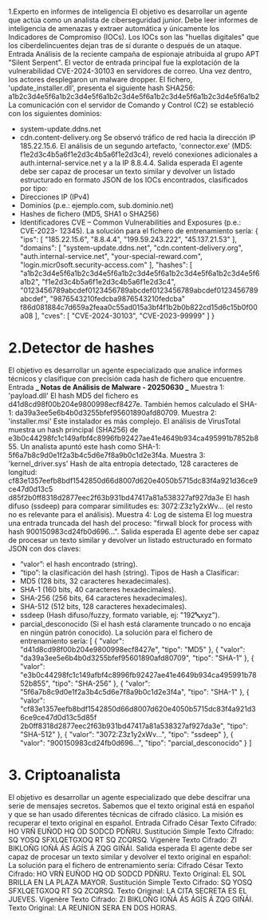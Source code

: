 1.Experto en informes de inteligencia
El objetivo es desarrollar un agente que actúa como un analista de ciberseguridad junior.
Debe leer informes de inteligencia de amenazas y extraer automática y únicamente los
Indicadores de Compromiso (IOCs). Los IOCs son las "huellas digitales" que los
ciberdelincuentes dejan tras de sí durante o después de un ataque.
Entrada
Análisis de la reciente campaña de espionaje atribuida al grupo APT "Silent Serpent". El
vector de entrada principal fue la explotación de la vulnerabilidad CVE-2024-30103 en
servidores de correo.
Una vez dentro, los actores desplegaron un malware dropper. El fichero,
'update_installer.dll', presenta el siguiente hash SHA256:
a1b2c3d4e5f6a1b2c3d4e5f6a1b2c3d4e5f6a1b2c3d4e5f6a1b2c3d4e5f6a1b2
La comunicación con el servidor de Comando y Control (C2) se estableció con los
siguientes dominios:

- system-update.ddns.net
- cdn.content-delivery.org
  Se observó tráfico de red hacia la dirección IP 185.22.15.6. El análisis de un segundo
  artefacto, 'connector.exe' (MD5: f1e2d3c4b5a6f1e2d3c4b5a6f1e2d3c4), reveló conexiones
  adicionales a auth.internal-service.net y a la IP 8.8.4.4.
  Salida esperada
  El agente debe ser capaz de procesar un texto similar y devolver un listado estructurado en
  formato JSON de los IOCs encontrados, clasificados por tipo:
- Direcciones IP (IPv4)
- Dominios (p.e.: ejemplo.com, sub.dominio.net)
- Hashes de fichero (MD5, SHA1 o SHA256)
- Identificadores CVE – Common Vulnerabilities and Exposures (p.e.: CVE-2023-
  12345).
  La solución para el fichero de entrenamiento sería:
  {
  "ips": [
  "185.22.15.6",
  "8.8.4.4",
  "199.59.243.222",
  "45.137.21.53"
  ],
  "domains": [
  "system-update.ddns.net",
  "cdn.content-delivery.org",
  "auth.internal-service.net",
  "your-special-reward.com",
  "login.micr0soft.security-access.com"
  ],
  "hashes": [
  "a1b2c3d4e5f6a1b2c3d4e5f6a1b2c3d4e5f6a1b2c3d4e5f6a1b2c3d4e5f6a1b2",
  "f1e2d3c4b5a6f1e2d3c4b5a6f1e2d3c4",
  "0123456789abcdef0123456789abcdef0123456789abcdef0123456789abcdef",
  "9876543210fedcba9876543210fedcba"
  f86d081884c7d659a2feaa0c55ad015a3bf4f1b2b0b822cd15d6c15b0f00a08
  ],
  "cves": [
  "CVE-2024-30103",
  "CVE-2023-99999"
  ]
  }

# 2.Detector de hashes

El objetivo es desarrollar un agente especializado que analice informes técnicos y
clasifique con precisión cada hash de fichero que encuentre.
Entrada
**_ Notas de Análisis de Malware - 20250630 _**
Muestra 1: 'payload.dll'
El hash MD5 del fichero es d41d8cd98f00b204e9800998ecf8427e.
También hemos calculado el SHA-1: da39a3ee5e6b4b0d3255bfef95601890afd80709.
Muestra 2: 'installer.msi'
Este instalador es más complejo. El análisis de VirusTotal muestra un hash principal (SHA256) de e3b0c44298fc1c149afbf4c8996fb92427ae41e4649b934ca495991b7852b855.
Un analista apuntó este hash como SHA-1:
5f6a7b8c9d0e1f2a3b4c5d6e7f8a9b0c1d2e3f4a.
Muestra 3: 'kernel_driver.sys'
Hash de alta entropía detectado, 128 caracteres de longitud:
cf83e1357eefb8bdf1542850d66d8007d620e4050b5715dc83f4a921d36ce9ce47d0d13c5
d85f2b0ff8318d2877eec2f63b931bd47417a81a538327af927da3e
El hash difuso (ssdeep) para comparar similitudes es: 3072:Z3z1y2xWv... (el resto no es
relevante para el análisis).
Muestra 4: Log de sistema
El log muestra una entrada truncada del hash del proceso: "firwall block for process with
hash 900150983cd24fb0d696...".
Salida esperada
El agente debe ser capaz de procesar un texto similar y devolver un listado estructurado en
formato JSON con dos claves:

- “valor”: el hash encontrado (string).
- “tipo”: la clasificación del hash (string).
  Tipos de Hash a Clasificar:
- MD5 (128 bits, 32 caracteres hexadecimales).
- SHA-1 (160 bits, 40 caracteres hexadecimales).
- SHA-256 (256 bits, 64 caracteres hexadecimales).
- SHA-512 (512 bits, 128 caracteres hexadecimales).
- ssdeep (Hash difuso/fuzzy, formato variable, ej: "192:abc:xyz").
- parcial_desconocido (Si el hash está claramente truncado o no encaja en ningún
  patrón conocido).
  La solución para el fichero de entrenamiento sería:
  [
  {
  "valor": "d41d8cd98f00b204e9800998ecf8427e",
  "tipo": "MD5"
  },
  {
  "valor": "da39a3ee5e6b4b0d3255bfef95601890afd80709",
  "tipo": "SHA-1"
  },
  {
  "valor":
  "e3b0c44298fc1c149afbf4c8996fb92427ae41e4649b934ca495991b7852b855",
  "tipo": "SHA-256"
  },
  {
  "valor": "5f6a7b8c9d0e1f2a3b4c5d6e7f8a9b0c1d2e3f4a",
  "tipo": "SHA-1"
  },
  {
  "valor":
  "cf83e1357eefb8bdf1542850d66d8007d620e4050b5715dc83f4a921d36ce9ce47d0d13c5d85f
  2b0ff8318d2877eec2f63b931bd47417a81a538327af927da3e",
  "tipo": "SHA-512"
  },
  {
  "valor": "3072:Z3z1y2xWv...",
  "tipo": "ssdeep"
  },
  {
  "valor": "900150983cd24fb0d696...",
  "tipo": "parcial_desconocido"
  }
  ]

# 3. Criptoanalista

El objetivo es desarrollar un agente especializado que debe descifrar una serie de mensajes
secretos. Sabemos que el texto original está en español y que se han usado diferentes
técnicas de cifrado clásico. La misión es recuperar el texto original en español.
Entrada
Cifrado César
Texto Cifrado: HO VRÑ EUÑOD HQ OD SODCD PDÑRU.
Sustitución Simple
Texto Cifrado: SQ YOSQ SFXLQETGXOQ RT SQ ZCQRSQ.
Vigenère
Texto Cifrado: ZI BIKLOÑG IOÑÁ ÁS ÁGÍS Á ZQG GIÑÁI.
Salida esperada
El agente debe ser capaz de procesar un texto similar y devolver el texto original en español:
La solución para el fichero de entrenamiento sería:
Cifrado César
Texto Cifrado: HO VRÑ EUÑOD HQ OD SODCD PDÑRU.
Texto Original: EL SOL BRILLA EN LA PLAZA MAYOR.
Sustitución Simple
Texto Cifrado: SQ YOSQ SFXLQETGXOQ RT SQ ZCQRSQ.
Texto Original: LA CITA SECRETA ES EL JUEVES.
Vigenère
Texto Cifrado: ZI BIKLOÑG IOÑÁ ÁS ÁGÍS Á ZQG GIÑÁI.
Texto Original: LA REUNION SERA EN DOS HORAS.
